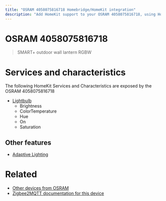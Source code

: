 ```yaml
---
title: "OSRAM 4058075816718 Homebridge/HomeKit integration"
description: "Add HomeKit support to your OSRAM 4058075816718, using Homebridge, Zigbee2MQTT and homebridge-z2m."
---
```

<!---
This file has been GENERATED using src/docgen/docgen.ts
DO NOT EDIT THIS FILE MANUALLY!
-->
# OSRAM 4058075816718
> SMART+ outdoor wall lantern RGBW


# Services and characteristics
The following HomeKit Services and Characteristics are exposed by
the OSRAM 4058075816718

* [Lightbulb](../../light.md)
  * Brightness
  * ColorTemperature
  * Hue
  * On
  * Saturation


## Other features
* [Adaptive Lighting](../../light.md)


# Related
* [Other devices from OSRAM](../index.md#osram)
* [Zigbee2MQTT documentation for this device](https://www.zigbee2mqtt.io/devices/4058075816718.html)